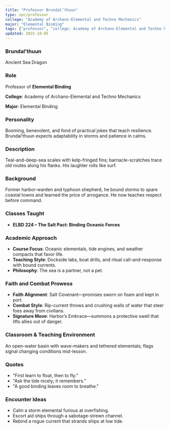```yaml
---
title: "Professor Brundal’thuun"
type: npc/professor
college: "Academy of Archano-Elemental and Techno Mechanics"
major: "Elemental Binding"
tags: ["professor", "college: Academy of Archano-Elemental and Techno Mechanics", "major: Elemental Binding", "variant:sea"]
updated: 2025-10-05
---
```

### Brundal’thuun

Ancient Sea Dragon

### Role

Professor of **Elemental Binding**

**College**: Academy of Archano-Elemental and Techno Mechanics

**Major**: Elemental Binding

### Personality

Booming, benevolent, and fond of practical jokes that teach resilience. Brundal’thuun expects adaptability in storms and patience in calms.

### Description

Teal-and-deep-sea scales with kelp-fringed fins; barnacle-scratches trace old routes along his flanks. His laughter rolls like surf.

### Background

Former harbor-warden and typhoon shepherd, he bound storms to spare coastal towns and learned the price of arrogance. He now teaches respect before command.

### Classes Taught

- **ELBD 224 – The Salt Pact: Binding Oceanic Forces**



### Academic Approach

- **Course Focus**: Oceanic elementals, tide engines, and weather compacts that favor life.
- **Teaching Style**: Dockside labs, boat drills, and ritual call-and-response with bound currents.
- **Philosophy**: The sea is a partner, not a pet.

### Faith and Combat Prowess

- **Faith Alignment**: Salt Covenant—promises sworn on foam and kept in port.
- **Combat Style**: Rip-current throws and crushing walls of water that steer foes away from civilians.
- **Signature Move**: Harbor’s Embrace—summons a protective swell that lifts allies out of danger.

### Classroom & Teaching Environment

An open-water basin with wave-makers and tethered elementals; flags signal changing conditions mid-lesson.

### Quotes

- "First learn to float, then to fly."
- "Ask the tide nicely; it remembers."
- "A good binding leaves room to breathe."

### Encounter Ideas

- Calm a storm elemental furious at overfishing.
- Escort aid ships through a sabotage-strewn channel.
- Rebind a rogue current that strands ships at low tide.
